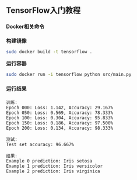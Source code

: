 ## TensorFlow入门教程

#### Docker相关命令

**构建镜像**

```bash
sudo docker build -t tensorflow .
```

**运行容器**

```bash
sudo docker run -i tensorflow python src/main.py
```

#### 运行结果

```
训练:
Epoch 000: Loss: 1.142, Accuracy: 29.167%
Epoch 050: Loss: 0.569, Accuracy: 78.333%
Epoch 100: Loss: 0.304, Accuracy: 95.833%
Epoch 150: Loss: 0.186, Accuracy: 97.500%
Epoch 200: Loss: 0.134, Accuracy: 98.333%

测试:
Test set accuracy: 96.667%

结果:
Example 0 prediction: Iris setosa
Example 1 prediction: Iris versicolor
Example 2 prediction: Iris virginica
```
